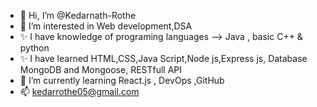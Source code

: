 - 👋 Hi, I’m @Kedarnath-Rothe
- 👀 I’m interested in Web development,DSA
- ✨ I have knowledge of programing languages --> Java , basic C++ & python
- ✨ I have learned HTML,CSS,Java Script,Node js,Express js, Database MongoDB and Mongoose, RESTfull API
- 🌱 I’m currently learning React.js , DevOps ,GitHub
- 📫 kedarrothe05@gmail.com

<!---
Kedarnath-Rothe/Kedarnath-Rothe is a ✨ special ✨ repository because its `README.md` (this file) appears on your GitHub profile.
You can click the Preview link to take a look at your changes.
--->
